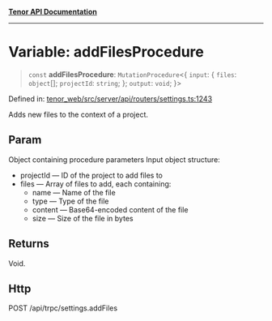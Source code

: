 [**Tenor API Documentation**](../../README.md)

***

# Variable: addFilesProcedure

> `const` **addFilesProcedure**: `MutationProcedure`\<\{ `input`: \{ `files`: `object`[]; `projectId`: `string`; \}; `output`: `void`; \}\>

Defined in: [tenor\_web/src/server/api/routers/settings.ts:1243](https://github.com/Apantli/Tenor/blob/551fcec623199ab0ac9668d926e7d67c9012d18e/tenor_web/src/server/api/routers/settings.ts#L1243)

Adds new files to the context of a project.

## Param

Object containing procedure parameters
Input object structure:
- projectId — ID of the project to add files to
- files — Array of files to add, each containing:
  - name — Name of the file
  - type — Type of the file
  - content — Base64-encoded content of the file
  - size — Size of the file in bytes

## Returns

Void.

## Http

POST /api/trpc/settings.addFiles

